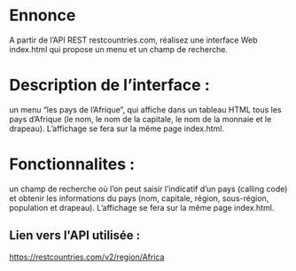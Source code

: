 # Ennonce

A partir de l’API REST restcountries.com, réalisez une interface Web index.html qui propose un menu et un champ de recherche.

# Description de l’interface :

un menu “les pays de l’Afrique”, qui affiche dans un tableau HTML tous les pays d’Afrique (le nom, le nom de la capitale, le nom de la monnaie et le drapeau). L’affichage se fera sur la même page index.html.

# Fonctionnalites :

un champ de recherche où l’on peut saisir l’indicatif d’un pays (calling code) et obtenir les informations du pays (nom, capitale, région, sous-région, population et drapeau). L’affichage se fera sur la même page index.html.

## Lien vers l'API utilisée :

https://restcountries.com/v2/region/Africa
